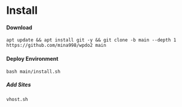 # Install

#### Download
```
apt update && apt install git -y && git clone -b main --depth 1 https://github.com/mina998/wpdo2 main
```

#### Deploy Environment
```
bash main/install.sh
```

##### Add Sites
```
vhost.sh
```
